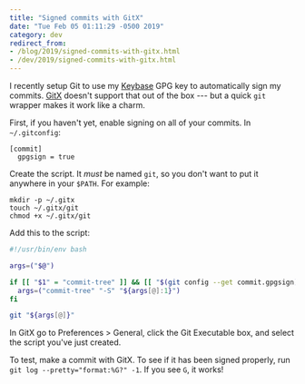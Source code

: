 ```yaml
---
title: "Signed commits with GitX"
date: "Tue Feb 05 01:11:29 -0500 2019"
category: dev
redirect_from:
- /blog/2019/signed-commits-with-gitx.html
- /dev/2019/signed-commits-with-gitx.html
---
```


I recently setup Git to use my [Keybase][] GPG key to automatically sign my
commits. [GitX][] doesn't support that out of the box --- but a quick `git`
wrapper makes it work like a charm.

First, if you haven't yet, enable signing on all of your commits. In
`~/.gitconfig`:

```
[commit]
  gpgsign = true
```

Create the script. It _must_ be named `git`, so you don't want to put it
anywhere in your `$PATH`. For example:

```
mkdir -p ~/.gitx
touch ~/.gitx/git
chmod +x ~/.gitx/git
```

Add this to the script:

```sh
#!/usr/bin/env bash

args=("$@")

if [[ "$1" = "commit-tree" ]] && [[ "$(git config --get commit.gpgsign)" = "true" ]]; then
  args=("commit-tree" "-S" "${args[@]:1}")
fi

git "${args[@]}"
```

In GitX go to Preferences > General, click the Git Executable box, and select
the script you've just created.

To test, make a commit with GitX. To see if it has been signed properly, run
`git log --pretty="format:%G?" -1`. If you see `G`, it works!

[GitX]: https://github.com/gitx/gitx
[Keybase]: https://keybase.io/itspriddle
